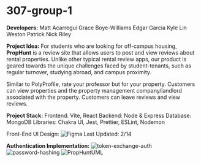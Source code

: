 # 307-group-1

**Developers:**
Matt Acarregui
Grace Boye-Williams
Edgar Garcia
Kyle Lin
Weston Patrick
Nick Riley

**Project Idea:** For students who are looking for off-campus
housing, **PropHunt** is a review site that allows users to post
and view reviews about rental properties. Unlike other typical
rental review apps, our product is geared towards the unique
challenges faced by student-tenants, such as regular turnover,
studying abroad, and campus proximity.

Similar to PolyProfile, rate your professor but for your
property. Customers can view properties and the property
management company/landlord associated with the property.
Customers can leave reviews and view reviews.

**Project Stack:**
Frontend: Vite, React
Backend: Node & Express
Database: MongoDB
Libraries: Chakra UI, Jest, Prettier, ESLint, Nodemon

Front-End UI Design: ![Figma](https://www.figma.com/design/NNPZxfRapXiMazvOvlxQG0/Prop-Hunt?node-id=605-9&t=6ZRI2hH1O82MYkJh-1)
Last Updated: 2/14

**Authentication Implementation:**
![token-exchange-auth](https://github.com/user-attachments/assets/e9a21570-2173-4660-9209-e7afe8dcce95)
![password-hashing](https://github.com/user-attachments/assets/4b91a79c-db37-4c80-b386-aed9a669bcf3)
![PropHuntUML](https://github.com/user-attachments/assets/a4544527-10b9-479f-9b7c-0c2a75bf270a)
